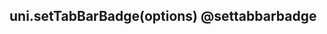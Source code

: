 ## uni.setTabBarBadge(options) @settabbarbadge

<!-- UTSAPIJSON.setTabBarBadge.description -->

<!-- UTSAPIJSON.setTabBarBadge.param -->

<!-- UTSAPIJSON.setTabBarBadge.returnValue -->

<!-- UTSAPIJSON.setTabBarBadge.compatibility -->

<!-- UTSAPIJSON.setTabBarBadge.tutorial -->

<!-- UTSAPIJSON.general_type.name -->

<!-- UTSAPIJSON.general_type.param -->